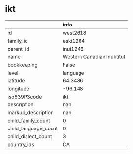 # ikt
|                      | info                       |
|:---------------------|:---------------------------|
| id                   | west2618                   |
| family_id            | eski1264                   |
| parent_id            | inui1246                   |
| name                 | Western Canadian Inuktitut |
| bookkeeping          | False                      |
| level                | language                   |
| latitude             | 64.3486                    |
| longitude            | -96.148                    |
| iso639P3code         | ikt                        |
| description          | nan                        |
| markup_description   | nan                        |
| child_family_count   | 0                          |
| child_language_count | 0                          |
| child_dialect_count  | 3                          |
| country_ids          | CA                         |